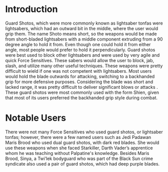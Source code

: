 # Introduction

Guard Shotos, which were more commonly known as lightsaber tonfas were lightsabers, which had an outward bit in the middle, where the user would grip them.
The name Shoto means short, so the weapons would be made from short-bladed lightsabers with a middle component extruding from a 90 degree angle to hold it from.
Even though one could hold it from either angle, most people would prefer to hold it perpendicularly.
Guard shotos were best used to block other lightsabers and were used by very agile and quick Force Sensitives.
These sabers would allow the user to block, jab, slash, and utilize many other useful techniques.
These weapons were pretty difficult to wield if one was not competent with lightsabers.
Most users would hold the blade outwards for attacking, switching to a backhanded grip for more defensive purposes.
Considering the blade was short and lacked range, it was pretty difficult to deliver significant blows or attacks .
These guard shotos were most commonly used with the form Shien, given that most of its users preferred the backhanded grip style during combat.

# Notable Users

There were not many Force Sensitives who used guard shotos, or lightsaber tonfas; however, there were a few named users such as Jedi Padawan Maris Brood who used dual guard shotos, with dark red blades.
She would use these weapons when she faced Starkiller, Darth Vader’s apprentice whom he was teaching without Palpatine's knowledge.
Besides Maris Brood, Sinya, a Twi’lek bodyguard who was part of the Black Sun crime syndicate also used a pair of guard shotos, which had deep purple blades.
